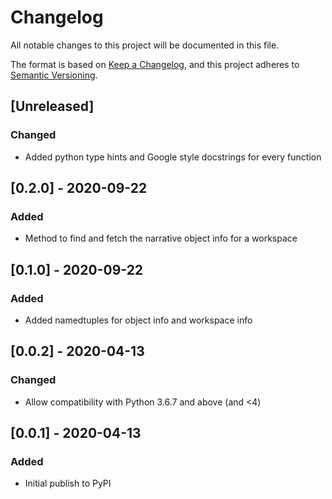 # Changelog

All notable changes to this project will be documented in this file.

The format is based on [Keep a Changelog](https://keepachangelog.com/en/1.0.0/),
and this project adheres to [Semantic Versioning](https://semver.org/spec/v2.0.0.html).

## [Unreleased]

### Changed
- Added python type hints and Google style docstrings for every function

## [0.2.0] - 2020-09-22

### Added
- Method to find and fetch the narrative object info for a workspace

## [0.1.0] - 2020-09-22

### Added
- Added namedtuples for object info and workspace info

## [0.0.2] - 2020-04-13

### Changed
- Allow compatibility with Python 3.6.7 and above (and <4)

## [0.0.1] - 2020-04-13

### Added
- Initial publish to PyPI

